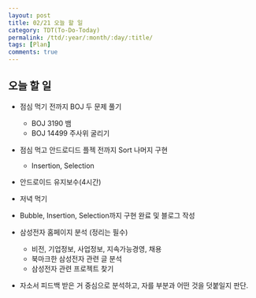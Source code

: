 ```yaml
---
layout: post
title: 02/21 오늘 할 일
category: TDT(To-Do-Today)
permalink: /ttd/:year/:month/:day/:title/
tags: [Plan]
comments: true
---
```


## 오늘 할 일

* 점심 먹기 전까지 BOJ 두 문제 풀기
    * BOJ 3190 뱀
    * BOJ 14499 주사위 굴리기

* 점심 먹고 안드로디드 플젝 전까지 Sort 나머지 구현
    * Insertion, Selection

* 안드로이드 유지보수(4시간)

* 저녁 먹기

* Bubble, Insertion, Selection까지 구현 완료 및 블로그 작성

* 삼성전자 홈페이지 분석 (정리는 필수)
    * 비전, 기업정보, 사업정보, 지속가능경영, 채용
    * 북마크한 삼성전자 관련 글 분석
    * 삼성전자 관련 프로젝트 찾기

* 자소서 피드백 받은 거 중심으로 분석하고, 자를 부분과 어떤 것을 덧붙일지 판단.
